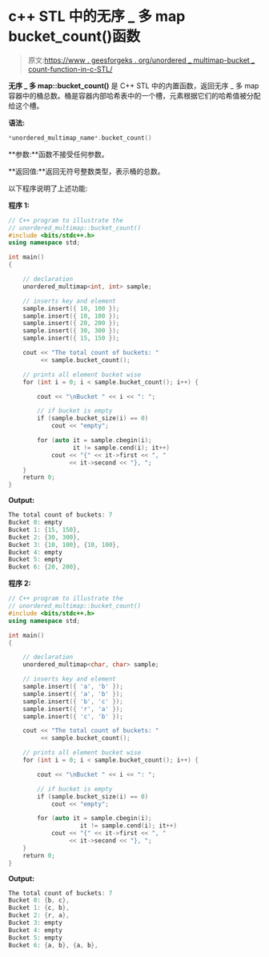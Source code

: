 # c++ STL 中的无序 _ 多 map bucket_count()函数

> 原文:[https://www . geesforgeks . org/unordered _ multimap-bucket _ count-function-in-c-STL/](https://www.geeksforgeeks.org/unordered_multimap-bucket_count-function-in-c-stl/)

**无序 _ 多 map::bucket_count()** 是 C++ STL 中的内置函数，返回无序 _ 多 map 容器中的桶总数。桶是容器内部哈希表中的一个槽，元素根据它们的哈希值被分配给这个槽。

**语法:**

```cpp
*unordered_multimap_name*.bucket_count()
```

**参数:**函数不接受任何参数。

**返回值:**返回无符号整数类型，表示桶的总数。

以下程序说明了上述功能:

**程序 1:**

```cpp
// C++ program to illustrate the
// unordered_multimap::bucket_count() 
#include <bits/stdc++.h>
using namespace std;

int main()
{

    // declaration
    unordered_multimap<int, int> sample;

    // inserts key and element
    sample.insert({ 10, 100 });
    sample.insert({ 10, 100 });
    sample.insert({ 20, 200 });
    sample.insert({ 30, 300 });
    sample.insert({ 15, 150 });

    cout << "The total count of buckets: " 
         << sample.bucket_count();

    // prints all element bucket wise
    for (int i = 0; i < sample.bucket_count(); i++) {

        cout << "\nBucket " << i << ": ";

        // if bucket is empty
        if (sample.bucket_size(i) == 0)
            cout << "empty";

        for (auto it = sample.cbegin(i); 
                  it != sample.cend(i); it++)
            cout << "{" << it->first << ", " 
                 << it->second << "}, ";
    }
    return 0;
}
```

**Output:**

```cpp
The total count of buckets: 7
Bucket 0: empty
Bucket 1: {15, 150}, 
Bucket 2: {30, 300}, 
Bucket 3: {10, 100}, {10, 100}, 
Bucket 4: empty
Bucket 5: empty
Bucket 6: {20, 200},

```

**程序 2:**

```cpp
// C++ program to illustrate the
// unordered_multimap::bucket_count() 
#include <bits/stdc++.h>
using namespace std;

int main()
{

    // declaration
    unordered_multimap<char, char> sample;

    // inserts key and element
    sample.insert({ 'a', 'b' });
    sample.insert({ 'a', 'b' });
    sample.insert({ 'b', 'c' });
    sample.insert({ 'r', 'a' });
    sample.insert({ 'c', 'b' });

    cout << "The total count of buckets: " 
         << sample.bucket_count();

    // prints all element bucket wise
    for (int i = 0; i < sample.bucket_count(); i++) {

        cout << "\nBucket " << i << ": ";

        // if bucket is empty
        if (sample.bucket_size(i) == 0)
            cout << "empty";

        for (auto it = sample.cbegin(i); 
                    it != sample.cend(i); it++)
            cout << "{" << it->first << ", " 
                 << it->second << "}, ";
    }
    return 0;
}
```

**Output:**

```cpp
The total count of buckets: 7
Bucket 0: {b, c}, 
Bucket 1: {c, b}, 
Bucket 2: {r, a}, 
Bucket 3: empty
Bucket 4: empty
Bucket 5: empty
Bucket 6: {a, b}, {a, b},

```